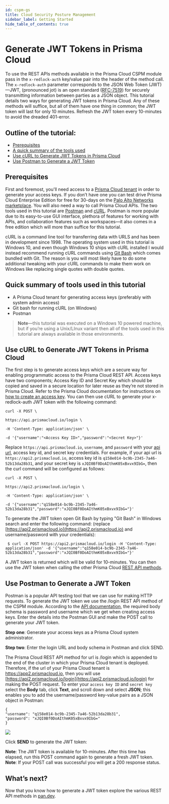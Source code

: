 ```yaml
---
id: cspm-gs
title: Cloud Security Posture Management
sidebar_label: Getting Started
hide_table_of_contents: true
---
```


# **Generate JWT Tokens in Prisma Cloud**

To use the REST APIs methods available in the Prisma Cloud CSPM module pass in the ``x-redlock-auth`` key/value pair into the header of the method call. The ``x-redlock-auth`` parameter corresponds to the JSON Web Token (JWT)—JWT, (pronounced jot) is an open standard ([RFC-7519](https://datatracker.ietf.org/doc/html/rfc7519)) for securely transmitting information between parties as a JSON object. This tutorial details two ways for generating JWT tokens in Prisma Cloud. Any of these methods will suffice, but all of them have one thing in common; the JWT token will last for only 10 minutes. Refresh the JWT token every 10-minutes to avoid the dreaded 401-error.
 
## Outline of the tutorial:

-  [Prerequisites](#Prerequisites)
- [A quick summary of the tools used](#quick-summary-of-tools-used-in-this-tutorial)
- [Use cURL to Generate JWT Tokens in Prisma Cloud](#use-curl-to-generate-jwt-tokens-in-prisma-cloud)
- [Use Postman to Generate a JWT Token](#use-postman-to-generate-a-jwt-token)
    

## Prerequisites

First and foremost, you'll need access to a [Prisma Cloud tenant](https://prisma.pan.dev/api/cloud/api-urls) in order to generate your access keys. If you don’t have one you can test drive Prisma Cloud Enterprise Edition for free for 30-days on the [Palo Alto Networks marketplace](https://marketplace.paloaltonetworks.com/s/product-rdl). You will also need a way to call Prisma Cloud APIs. The two tools used in this tutorial are [Postman](https://www.postman.com/downloads/) and [cURL](https://curl.se/download.html). Postman is more popular due to its easy-to-use GUI interface, plethora of features for working with APIs, and collaboration features such as workspaces—it also comes in a free edition which will more than suffice for this tutorial. 

cURL is a command line tool for transferring data with URLS and has been in development since 1998. The operating system used in this tutorial is Windows 10, and even though Windows 10 ships with cURL installed I would instead recommend running cURL commands using [Git Bash](https://git-scm.com/downloads) which comes bundled with Git. The reason is you will most likely have to do some additional tweaking with your cURL commands to make them work on Windows like replacing single quotes with double quotes.

  
## Quick summary of tools used in this tutorial

-   A Prisma Cloud tenant for generating access keys (preferably with system admin access)
-   Git bash for running cURL (on Windows)
-   Postman
    

> **Note**—this tutorial was executed on a Windows 10 powered machine, but
> if you’re using a Unix/LInux variant then all of the tools used in
> this tutorial are always available in those environments.

## Use cURL to Generate JWT Tokens in Prisma Cloud

  
The first step is to generate access keys which are a secure way for enabling programmatic access to the Prisma Cloud REST API. Access keys have two components; Access Key ID and Secret Key which should be copied and saved in a secure location for later reuse as they’re not stored in Prisma Cloud. Refer to the Prisma Cloud documentation for instructions on [how to create an access key](https://docs.paloaltonetworks.com/prisma/prisma-cloud/prisma-cloud-admin/manage-prisma-cloud-administrators/create-access-keys.html#idb225a52a-85ea-4b0c-9d69-d2dfca250e16). You can then use cURL to generate your x-redlock-auth JWT token with the following command:

  

    curl -X POST \
    
    https://api.prismacloud.io/login \
    
    -H 'Content-Type: application/json' \
    
    -d '{"username":"<Access Key ID>","password":"<Secret Key>"}'

  

Replace ``https://api.prismacloud.io``, ``username``, and ``password`` with your [api url](https://prisma.pan.dev/api/cloud/api-urls), access key id, and secret key credentials. For example, if your api url is ``https://api2.prismacloud.io``, access key id is ``q158e014-bc9b-2345-7a46-52b13da28b31``, and your secret key is ``xJQI0Bf0DoAIthmK05xBxvx9IbG=``, then the curl command will be configured as follows:

    curl -X POST \
    
    https://api2.prismacloud.io/login \
    
    -H 'Content-Type: application/json' \
    
    -d '{"username":"q158e014-bc9b-2345-7a46-52b13da28b31","password":"xJQI0Bf0DoAIthmK05xBxvx9IbG="}'

To generate the JWT token open Git Bash by typing "Git Bash" in Windows search and enter the following command: (replace [https://api2.prismacloud.io](https://api2.prismacloud.io) and username/password with your credentials):

``
$ curl -X POST https://api2.prismacloud.io/login -H 'Content-Type: application/json' -d '{"username":"q158e014-bc9b-2345-7a46-52b13da28b31","password":"xJQI0Bf0DoAIthmK05xBxvx9IbG="}'``

A JWT token is returned which will be valid for 10-minutes. You can then use the JWT token when calling the other Prisma Cloud [REST API methods](https://prisma.pan.dev/api/cloud/).

## Use Postman to Generate a JWT Token

Postman is a popular API testing tool that we can use for making HTTP requests. To generate the JWT token we use the /login REST API method of the CSPM module. According to the [API documentation](https://prisma.pan.dev/api/cloud/cspm/login), the required body schema is password and username which we get when creating access keys. Enter the details into the Postman GUI and make the POST call to generate your JWT token.

**Step one**: Generate your access keys as a Prisma Cloud system administrator.

**Step two**: Enter the login URL and body schema in Postman and click SEND.

The Prisma Cloud REST API method for url is /login which is appended to the end of the cluster in which your Prisma Cloud tenant is deployed. Therefore, if the url of your Prisma Cloud tenant is https://app2.prismacloud.io, then you will use [https://api2.prismacloud.io/login](https://api2.prismacloud.io/login) for making the POST request. To enter your ``access key ID`` and ``secret key`` select the **Body** tab, click **Text**, and scroll down and select **JSON**; this enables you to add the username/password key-value pairs as a JSON object in Postman:

    {
    "username": "q158e014-bc9b-2345-7a46-52b13da28b31",
    "password": "xJQI0Bf0DoAIthmK05xBxvx9IbG="
    }


![](https://lh3.googleusercontent.com/6iUNhSAfndLA4akBFTboSkZtce8PC-LWzjJPU9vFhu_J7uJzPRcl-H8fVFHwOZSNQdX93pRoPsqHlCdQOyM5p2VDWxYtUIfag8aePXpa1ZzpD4d6DMrHkwoGSNvSVxxwMpg4nFm8)

  
  Click **SEND** to generate the JWT token:
 
**Note**: The JWT token is available for 10-minutes. After this time has elapsed, run this POST command again to generate a fresh JWT token.
**Note**: If your POST call was successful you will get a 200 response status.

## What’s next?

Now that you know how to generate a JWT token explore the various REST API methods in [pan.dev](https://prisma.pan.dev/api/cloud). 
